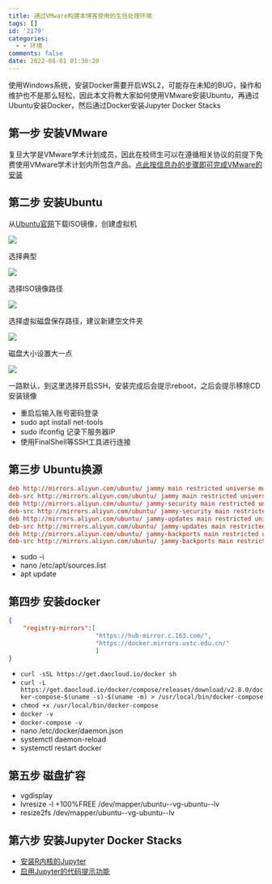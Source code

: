 ```yaml
---
title: 通过VMware构建本博客使用的生信处理环境
tags: []
id: '2179'
categories:
  - - 环境
comments: false
date: 2022-08-01 01:30:20
---
```


使用Windows系统，安装Docker需要开启WSL2，可能存在未知的BUG，操作和维护也不是那么轻松，因此本文将教大家如何使用VMware安装Ubuntu，再通过Ubuntu安装Docker，然后通过Docker安装Jupyter Docker Stacks

## 第一步 安装VMware

复旦大学是VMware学术计划成员，因此在校师生可以在遵循相关协议的前提下免费使用VMware学术计划内所包含产品。[点此按信息办的步骤即可完成VMware的安装](http://www.ecampus.fudan.edu.cn/2270/list.htm)

## 第二步 安装Ubuntu

从[Ubuntu官网](https://cn.ubuntu.com/download/server/thank-you?version=22.04&architecture=amd64)下载ISO镜像，创建虚拟机

![](https://img-cdn.limour.top/2022/08/01/62e6aa4038aa6.png)

选择典型

![](https://img-cdn.limour.top/2022/08/01/62e6aa768774c.png)

选择ISO镜像路径

![](https://img-cdn.limour.top/2022/08/01/62e6aaea6e083.png)

选择虚拟磁盘保存路径，建议新建空文件夹

![](https://img-cdn.limour.top/2022/08/01/62e6abbfa6a51.png)

磁盘大小设置大一点

![](https://img-cdn.limour.top/2022/08/01/62e6add58a37b.png)

一路默认，到这里选择开启SSH，安装完成后会提示reboot，之后会提示移除CD安装镜像

*   重启后输入账号密码登录
*   sudo apt install net-tools
*   sudo ifconfig 记录下服务器IP
*   使用FinalShell等SSH工具进行连接

## 第三步 Ubuntu换源

```ini
deb http://mirrors.aliyun.com/ubuntu/ jammy main restricted universe multiverse
deb-src http://mirrors.aliyun.com/ubuntu/ jammy main restricted universe multiverse
deb http://mirrors.aliyun.com/ubuntu/ jammy-security main restricted universe multiverse
deb-src http://mirrors.aliyun.com/ubuntu/ jammy-security main restricted universe multiverse
deb http://mirrors.aliyun.com/ubuntu/ jammy-updates main restricted universe multiverse
deb-src http://mirrors.aliyun.com/ubuntu/ jammy-updates main restricted universe multiverse
deb http://mirrors.aliyun.com/ubuntu/ jammy-backports main restricted universe multiverse
deb-src http://mirrors.aliyun.com/ubuntu/ jammy-backports main restricted universe multiverse
```

*   sudo -i
*   nano /etc/apt/sources.list
*   apt update

## 第四步 安装docker

```json
{
    "registry-mirrors":[
                        "https://hub-mirror.c.163.com/",
                        "https://docker.mirrors.ustc.edu.cn/"
                        ]
}
```

*   `curl -sSL https://get.daocloud.io/docker sh`
*   `curl -L https://get.daocloud.io/docker/compose/releases/download/v2.8.0/docker-compose-$(uname -s)-$(uname -m) > /usr/local/bin/docker-compose`
*   `chmod +x /usr/local/bin/docker-compose`
*   `docker -v`
*   `docker-compose -v`
*   nano /etc/docker/daemon.json
*   systemctl daemon-reload
*   systemctl restart docker

## 第五步 磁盘扩容

*   vgdisplay
*   lvresize -l +100%FREE /dev/mapper/ubuntu--vg-ubuntu--lv
*   resize2fs /dev/mapper/ubuntu--vg-ubuntu--lv

## 第六步 安装Jupyter Docker Stacks

*   [安装R内核的Jupyter](https://occdn.limour.top/1530.html)
*   [启用Jupyter的代码提示功能](https://occdn.limour.top/1532.html)
